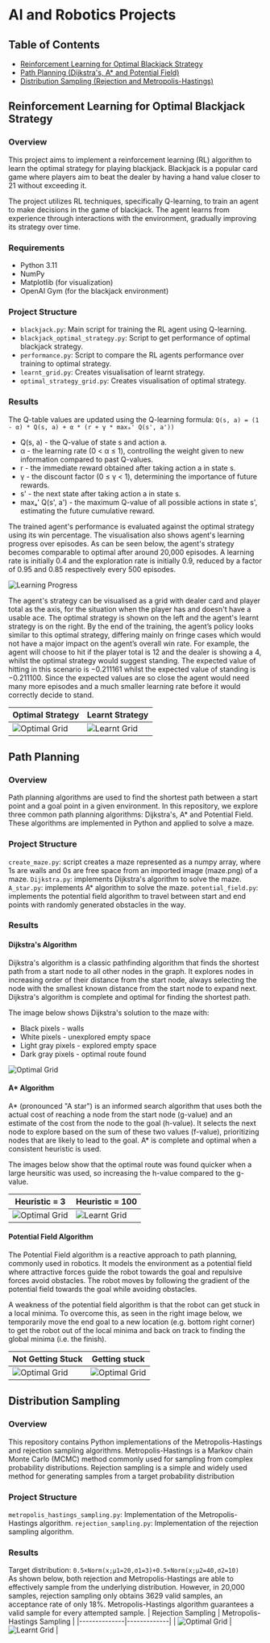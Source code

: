 # AI and Robotics Projects

## Table of Contents
- [Reinforcement Learning for Optimal Blackjack Strategy](#reinforcement-learning-for-optimal-blackjack-strategy)
- [Path Planning (Dijkstra's, A* and Potential Field)](#path-planning)
- [Distribution Sampling (Rejection and Metropolis-Hastings)](#distribution-sampling)

## Reinforcement Learning for Optimal Blackjack Strategy

### Overview

This project aims to implement a reinforcement learning (RL) algorithm to learn the optimal strategy for playing blackjack. Blackjack is a popular card game where players aim to beat the dealer by having a hand value closer to 21 without exceeding it.

The project utilizes RL techniques, specifically Q-learning, to train an agent to make decisions in the game of blackjack. The agent learns from experience through interactions with the environment, gradually improving its strategy over time.

### Requirements

- Python 3.11
- NumPy
- Matplotlib (for visualization)
- OpenAI Gym (for the blackjack environment)


### Project Structure

- `blackjack.py`: Main script for training the RL agent using Q-learning.
- `blackjack_optimal_strategy.py`: Script to get performance of optimal blackjack strategy.
- `performance.py`: Script to compare the RL agents performance over training to optimal strategy.
- `learnt_grid.py`: Creates visualisation of learnt strategy.
- `optimal_strategy_grid.py`: Creates visualisation of optimal strategy.


### Results

The Q-table values are updated using the Q-learning formula:
`Q(s, a) = (1 - α) * Q(s, a) + α * (r + γ * maxₐ' Q(s', a'))`
- Q(s, a) - the Q-value of state s and action a.
- α - the learning rate (0 < α ≤ 1), controlling the weight given to new information compared to past Q-values.
- r - the immediate reward obtained after taking action a in state s.
- γ - the discount factor (0 ≤ γ < 1), determining the importance of future rewards.
- s' - the next state after taking action a in state s.
- maxₐ' Q(s', a') - the maximum Q-value of all possible actions in state s', estimating the future cumulative reward.


The trained agent's performance is evaluated against the optimal strategy using its win percentage. The visualisation also shows agent's learning progress over episodes. As can be seen below, the agent's strategy becomes comparable to optimal after around 20,000 episodes. A learning rate is initially 0.4 and the exploration rate is initially 0.9, reduced by a factor of 0.95 and 0.85 respectively every 500 episodes.


![Learning Progress](./images/blackjack_model_improvement.png)

The agent's strategy can be visualised as a grid with dealer card and player total as the axis, for the situation when the player has and doesn't have a usable ace. The optimal strategy is shown on the left and the agent's learnt strategy is on the right.  By the end of the training,
the agent’s policy looks similar to this optimal strategy, differing mainly on fringe cases which would not have a major impact on the agent’s overall win rate. For example, the agent will choose to hit if the player total is 12 and the dealer is showing a 4, whilst the optimal strategy would suggest standing. The expected value of hitting in this scenario is −0.211161 whilst the expected value of standing is −0.211100. Since the expected values are so close the agent would need many more episodes and a much smaller learning rate before it would correctly decide to stand.

| Optimal Strategy | Learnt Strategy |
|--------------|-------------|
| ![Optimal Grid](./images/optimal_grid.png) | ![Learnt Grid](./images/learnt_grid.png) |


## Path Planning

### Overview
Path planning algorithms are used to find the shortest path between a start point and a goal point in a given environment. In this repository, we explore three common path planning algorithms: Dijkstra's, A* and Potential Field. These algorithms are implemented in Python and applied to solve a maze.

### Project Structure
`create_maze.py`: script creates a maze represented as a numpy array, where 1s are walls and 0s are free space from an imported image (maze.png) of a maze.
`Dijkstra.py`: implements Dijkstra's algorithm to solve the maze.
`A_star.py`: implements A* algorithm to solve the maze.
`potential_field.py`: implements the potential field algorithm to travel between start and end points with randomly generated obstacles in the way.

### Results

#### Dijkstra's Algorithm
Dijkstra's algorithm is a classic pathfinding algorithm that finds the shortest path from a start node to all other nodes in the graph. It explores nodes in increasing order of their distance from the start node, always selecting the node with the smallest known distance from the start node to expand next. Dijkstra's algorithm is complete and optimal for finding the shortest path.

The image below shows Dijkstra's solution to the maze with:
- Black pixels - walls
- White pixels - unexplored empty space
- Light gray pixels - explored empty space
- Dark gray pixels - optimal route found

![Optimal Grid](./images/Dijkstra.png)

#### A* Algorithm
A* (pronounced "A star") is an informed search algorithm that uses both the actual cost of reaching a node from the start node (g-value) and an estimate of the cost from the node to the goal (h-value). It selects the next node to explore based on the sum of these two values (f-value), prioritizing nodes that are likely to lead to the goal. A* is complete and optimal when a consistent heuristic is used.

The images below show that the optimal route was found quicker when a large heursitic was used, so increasing the h-value compared to the g-value.

| Heuristic = 3 | Heuristic = 100 |
|--------------|-------------|
| ![Optimal Grid](./images/A_star.png) | ![Learnt Grid](./images/A_star2.png) |

#### Potential Field Algorithm
The Potential Field algorithm is a reactive approach to path planning, commonly used in robotics. It models the environment as a potential field where attractive forces guide the robot towards the goal and repulsive forces avoid obstacles. The robot moves by following the gradient of the potential field towards the goal while avoiding obstacles.

A weakness of the potential field algorithm is that the robot can get stuck in a local minima. To overcome this, as seen in the right image below, we temporarily move the end goal to a new location (e.g. bottom right corner) to get the robot out of the local minima and back on track to finding the global minima (i.e. the finish).



| Not Getting Stuck | Getting stuck |
|--------------|-------------|
| ![Optimal Grid](./images/potential_field.png) | ![Optimal Grid](./images/potential_field2.png) |


## Distribution Sampling

### Overview

This repository contains Python implementations of the Metropolis-Hastings and rejection sampling algorithms. Metropolis-Hastings is a Markov chain Monte Carlo (MCMC) method commonly used for sampling from complex probability distributions. Rejection sampling is a simple and widely used method for generating samples from a target probability distribution

### Project Structure
`metropolis_hastings_sampling.py`: Implementation of the Metropolis-Hastings algorithm.
`rejection_sampling.py`: Implementation of the rejection sampling algorithm.

### Results

Target distribution: `0.5×Norm(x;μ1=20,σ1=3)+0.5×Norm(x;μ2=40,σ2=10)`  
As shown below, both rejection and Metropolis-Hastings are able to effectively sample from the underlying distribution. However, in 20,000 samples, rejection sampling only obtains 3629 valid samples, an acceptance rate of only 18%. Metropolis-Hastings algorithm guarantees a valid sample for every attempted sample.
| Rejection Sampling | Metropolis-Hastings Sampling |
|--------------|-------------|
| ![Optimal Grid](./images/rejection_sampling.png) | ![Learnt Grid](./images/metropolis_hastings_sampling.png) |